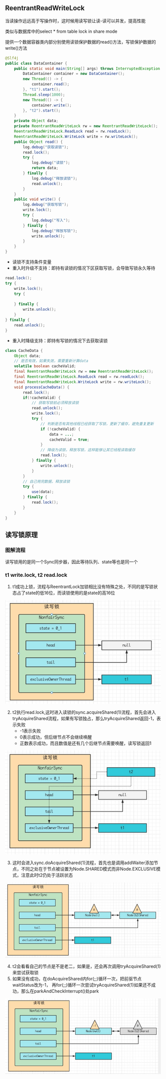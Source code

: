 ## ReentrantReadWriteLock

当读操作远远高于写操作时，这时候用读写锁让读-读可以并发，提高性能

类似与数据库中的select * from table lock in share mode

提供一个数据容器类内部分别使用读锁保护数据的read()方法，写锁保护数据的write()方法

```java
@Slf4j
public class DataContainer {
    public static void main(String[] args) throws InterruptedException {
        DataContainer container = new DataContainer();
        new Thread(() -> {
            container.read();
        }, "t1").start();
        Thread.sleep(1000);
        new Thread(() -> {
            container.write();
        }, "t2").start();
    }
    private Object data;
    private ReentrantReadWriteLock rw = new ReentrantReadWriteLock();
    ReentrantReadWriteLock.ReadLock read = rw.readLock();
    ReentrantReadWriteLock.WriteLock write = rw.writeLock();
    public Object read() {
        log.debug("获取读锁");
        read.lock();
        try {
            log.debug("读锁");
            return data;
        } finally {
            log.debug("释放读锁");
            read.unlock();
        }
    }
    public void write() {
        log.debug("获取写锁");
        write.lock();
        try {
            log.debug("写入");
        } finally {
            log.debug("释放写锁");
            write.unlock();
        }
    }
}
```

- 读锁不支持条件变量
- 重入时升级不支持：即持有读锁的情况下区获取写锁，会导致写锁永久等待

```java
read.lock();
try {
    write.lock();
    try {
        
    } finally {
        write.unlock();
    }
} finally {
    read.unlock();
}
```

- 重入时降级支持：即持有写锁的情况下去获取读锁

```java
class CacheData {
    Object data;
    // 是否有效，如果失效，需要重新计算data
    volatile boolean cacheValid;
    final ReentrantReadWriteLock rw = new ReentrantReadWriteLock();
    final ReentrantReadWriteLock.ReadLock read = rw.readLock();
    final ReentrantReadWriteLock.WriteLock write = rw.writeLock();
    void processCacheData() {
        read.lock();
        if(!cacheValid) {
            // 获取写锁前必须释放读锁
            read.unlock();
            write.lock();
            try {
                // 判断是否有其他线程已经获取了写锁，更新了缓存，避免重复更新
                if (!cacheValid) {
                    data = ...;
                    cacheValid = true;
                }
                // 降级为读锁，释放写锁，这样能够让其它线程读取缓存
                read.lock();
            } finally {
                write.unlock();
            }
        }
        // 自己用完数据，释放读锁
        try {
            use(data);
        } finally {
            read.lock();
        }
    }
}
```

## 读写锁原理

### 图解流程

读写锁用的是同一个Sync同步器，因此等待队列、state等也是同一个

### t1 write.lock, t2 read.lock

1. t1成功上锁，流程与ReentrantLock加锁相比没有特殊之处，不同的是写锁状态占了state的低16位，而读锁使用的是state的高16位

![](./images/rwlock-1.jpg)

2. t2执行read.lock,这时进入读锁的sync.acquireShared(1)流程，首先会进入tryAcquireShared流程，如果有写锁独占，那么tryAcquireShared返回-1，表示失败
   - -1表示失败
   - 0表示成功，但后继节点不会继续唤醒
   - 正数表示成功，而且数值是还有几个后继节点需要唤醒，读写锁返回1

![](./images/rwlock-2.jpg)

3. 这时会进入sync.doAcquireShared(1)流程，首先也是调用addWaiter添加节点，不同之处在于节点被设置为Node.SHARED模式而非Node.EXCLUSIVE模式，注意此时t2仍处于活跃状态

![](./images/rwlock-3.jpg)

4. t2会看看自己的节点是不是老二，如果是，还会再次调用tryAcquireShared(1)来尝试获取锁
5. 如果没有成功，在doAcquireShared内for(;;)循环一次，把前驱节点waitStatus改为-1， 再for(;;)循环一次尝试tryAcquireShared(1)如果还不成功，那么在parkAndCheckInterrupt()处park

![](./images/rwlock-4.jpg)
